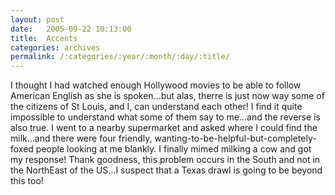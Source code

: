 ```yaml
---
layout: post
date:	2005-09-22 10:13:00
title:  Accents
categories: archives
permalink: /:categories/:year/:month/:day/:title/
---
```

I thought I had watched enough Hollywood movies to be able to follow American English as she is spoken...but alas, therre is just now way some of the citizens of St Louis, and I, can understand each other! I find it quite impossible to understand what some of them say to me...and the reverse is also true. I went to a nearby supermarket and asked where I could find the milk...and there were four friendly, wanting-to-be-helpful-but-completely-foxed people looking at me blankly.  I finally mimed milking a cow and got my response! Thank goodness, this problem occurs in the South and not in the NorthEast of the US...I suspect that a Texas drawl is going to be beyond this too!
